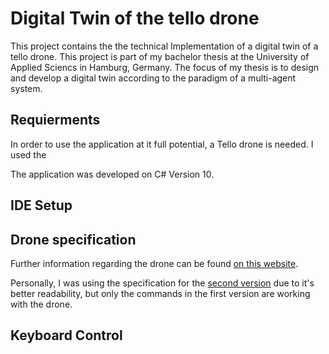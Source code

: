 # Digital Twin of the tello drone

This project contains the the technical Implementation of a digital twin of a tello drone.
This project is part of my bachelor thesis at the University of Applied Sciencs in Hamburg, Germany. 
The focus of my thesis is to design and develop a digital 
twin according to the paradigm of a multi-agent system.

## Requierments
In order to use the application at it full potential, a Tello drone is needed. 
I used the 

The application was developed on C# Version 10.


## IDE Setup

## Drone specification
Further information regarding the drone can be found [on this website](https://dl-cdn.ryzerobotics.com/downloads/tello/20180910/Tello%20SDK%20Documentation%20EN_1.3.pdf
).

Personally, I was using the specification for the [second version](https://dl-cdn.ryzerobotics.com/downloads/Tello/Tello%20SDK%202.0%20User%20Guide.pdf
) due to it's better readability, 
but only the commands in the first version are working with the drone.

## Keyboard Control